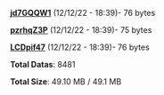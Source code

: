 [**jd7GQQW1**](/data/jd7GQQW1.txt) (12/12/22 - 18:39)- 76 bytes

[**pzrhqZ3P**](/data/pzrhqZ3P.txt) (12/12/22 - 18:39)- 75 bytes

[**LCDpif47**](/data/LCDpif47.txt) (12/12/22 - 18:39)- 76 bytes

**Total Datas**: 8481

**Total Size**: 49.10 MB / 49.1 MB